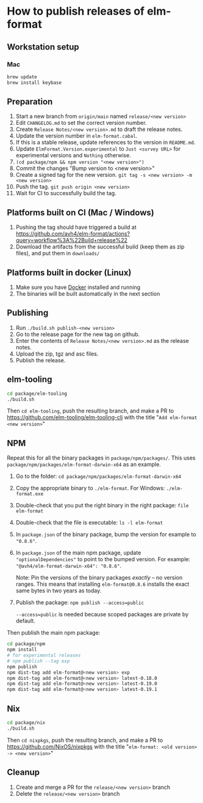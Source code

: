 # How to publish releases of elm-format


## Workstation setup

### Mac

```bash
brew update
brew install keybase
```


## Preparation

1. Start a new branch from `origin/main` named `release/<new version>`
1. Edit `CHANGELOG.md` to set the correct version number.
1. Create `Release Notes/<new version>.md` to draft the release notes.
1. Update the version number in `elm-format.cabal`.
1. If this is a stable release, update references to the version in `README.md`.
1. Update `ElmFormat.Version.experimental` to `Just <survey URL>` for experimental versions and `Nothing` otherwise.
1. `(cd package/npm && npm version "<new version>")`
1. Commit the changes "Bump version to \<new version>"
1. Create a signed tag for the new version. `git tag -s <new version> -m <new version>`
1. Push the tag. `git push origin <new version>`
1. Wait for CI to successfully build the tag.


## Platforms built on CI (Mac / Windows)

1. Pushing the tag should have triggered a build at <https://github.com/avh4/elm-format/actions?query=workflow%3A%22Build+release%22>
1. Download the artifacts from the successful build (keep them as zip files), and put them in `downloads/`


## Platforms built in docker (Linux)

1. Make sure you have [Docker](https://docs.docker.com/get-docker/) installed and running
1. The binaries will be built automatically in the next section


## Publishing

1. Run `./build.sh publish-<new version>`
1. Go to the release page for the new tag on github.
1. Enter the contents of `Release Notes/<new version>.md` as the release notes.
1. Upload the zip, tgz and asc files.
1. Publish the release.


## elm-tooling

```sh
cd package/elm-tooling
./build.sh
```

Then `cd elm-tooling`, push the resulting branch, and make a PR to <https://github.com/elm-tooling/elm-tooling-cli> with the title "`Add elm-format <new version>`"


## NPM

Repeat this for all the binary packages in `package/npm/packages/`. This uses `package/npm/packages/elm-format-darwin-x64` as an example.

1. Go to the folder: `cd package/npm/packages/elm-format-darwin-x64`
1. Copy the appropriate binary to `./elm-format`. For Windows: `./elm-format.exe`
1. Double-check that you put the right binary in the right package: `file elm-format`
1. Double-check that the file is executable: `ls -l elm-format`
1. In `package.json` of the binary package, bump the version for example to `"0.8.6"`.
1. In `package.json` of the main npm package, update `"optionalDependencies"` to point to the bumped version. For example: `"@avh4/elm-format-darwin-x64": "0.8.6"`.

   Note: Pin the versions of the binary packages _exactly_ – no version ranges. This means that installing `elm-format@0.8.6` installs the exact same bytes in two years as today.
1. Publish the package: `npm publish --access=public`

   `--access=public` is needed because scoped packages are private by default.

Then publish the main npm package:

```sh
cd package/npm
npm install
# for experimental releases
# npm publish --tag exp
npm publish
npm dist-tag add elm-format@<new version> exp
npm dist-tag add elm-format@<new version> latest-0.18.0
npm dist-tag add elm-format@<new version> latest-0.19.0
npm dist-tag add elm-format@<new version> latest-0.19.1
```


## Nix

```sh
cd package/nix
./build.sh
```

Then `cd nixpkgs`, push the resulting branch, and make a PR to <https://github.com/NixOS/nixpkgs> with the title "`elm-format: <old version> -> <new version>`"


## Cleanup

1. Create and merge a PR for the `release/<new version>` branch
1. Delete the `release/<new version>` branch
